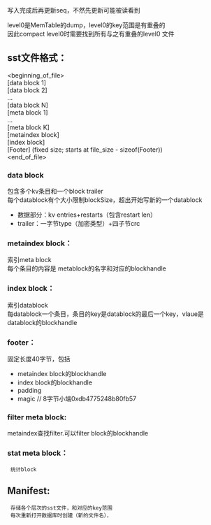 写入完成后再更新seq，不然先更新可能被读看到    

level0是MemTable的dump，level0的key范围是有重叠的    
因此compact level0时需要找到所有与之有重叠的level0 文件    

## sst文件格式：    

 <beginning_of_file>    
  [data block 1]    
  [data block 2]    
  ...    
  [data block N]    
  [meta block 1]    
  ...    
  [meta block K]    
  [metaindex block]    
  [index block]    
  [Footer] \(fixed size; starts at file_size - sizeof(Footer))    
  <end_of_file>

### data block
包含多个kv条目和一个block trailer      
每个datablock有个大小限制blockSize，超出开始写新的一个datablock     
- 数据部分：kv entries+restarts（包含restart len）    
- trailer：一字节type（加密类型）+四子节crc    

### metaindex block：
索引meta block     
每个条目的内容是 metablock的名字和对应的blockhandle    

### index block：
索引datablock    
每datablock一个条目，条目的key是datablock的最后一个key，vlaue是datablock的blockhandle    

### footer：
固定长度40字节，包括    
- metaindex block的blockhandle    
- index block的blockhandle    
- padding    
- magic // 8字节小端0xdb4775248b80fb57    

### filter meta block:    
metaindex查找filter.<N>可以filter block的blockhandle    

### stat meta block：    
     统计block    

## Manifest:    
     存储各个层次的sst文件，和对应的key范围    
     每次重新打开数据库时创建（新的文件名），    
